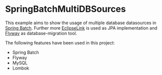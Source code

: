 # SpringBatchMultiDBSources

This example aims to show the usage of multiple database datasources 
in [Spring Batch](https://github.com/spring-projects/spring-batch). Further more [EclipseLink](https://www.eclipse.org/eclipselink/) is used as JPA implementation and [Flyway](https://github.com/flyway) as database-migration tool. 

The following features have been used in this project:
* Spring Batch
* Flyway
* MySQL
* Lombok
